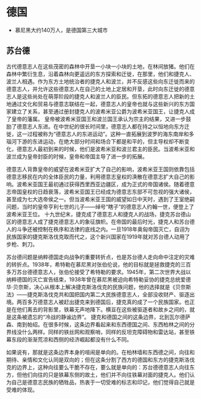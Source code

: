 # 德国

* 慕尼黑大约140万人，是德国第三大城市

## 苏台德

古代德意志人在这些茂密的森林中开垦一小块一小块的土地，在林间放猪。他们在森林中繁衍生息，沿着森林向更遥远的东方探索和迁徙，在那里，他们和捷克人、波兰人相遇。作为东方土地统治者的捷克人和波兰，并不反感这些向东迁徙而来的德意志人，并允许这些德意志人在自己的土地上定居和开垦，此时向东迁徙的德意志人是这些尚处在萌芽阶段的捷克人和波兰人的臣民。但东拓的德意志人把新的土地通过文化和贸易与德意志联结在一起，德意志人的皇帝也就与这些新兴的东方国家建立了关系，甚至通过册封捷克人的波希米亚公爵为波希米亚国王，让捷克人成了皇帝的藩属。
皇帝被波希米亚国王和波兰国王承认为宗主的结果，又进一步鼓励了德意志人东进。在中世纪的很长时间里，德意志人都在持之以恒地向东方迁徙，这一过程被称为“德意志人的东进运动”。这种一直拓展到波罗的海东南岸和多瑙河下游的东进运动，在绝大部分时间和场合下都是和平的，但主导权却不断变化，德意志人最初到来的时候，他们是波希米亚和波兰君主的臣民。当波希米亚和波兰成为皇帝封臣的时候，皇帝和帝国主导了进一步的拓展。

德意志人背靠皇帝的威望在波希米亚扩大了自己的影响，波希米亚王国则依靠包括德意志移民在内的全体臣民的力量，利用德意志皇权的涣散在德意志扩大自己的影响。波希米亚国王最初通过获得西里西亚边疆区，成为正式的帝国诸侯。随着德意志帝国皇权的日趋衰落，波希米亚国王已经成为德意志东部不可忽视的强大诸侯，甚至成为七大选帝侯之一。但当波希米亚王国的威望如日中天时，遇到了王室绝嗣问题，当时的皇帝亨利七世的儿子——绰号“瞎子”的德意志人约翰一世，便登上了波希米亚王位。
十九世纪末，捷克成了德意志人和捷克人的战场，捷克苏台德山区的德意志人成了捷克德意志人的象征旗帜。在帝国的最后时光，捷克人和苏台德人的斗争还被控制在秩序和法律的底线之内。一旦1918年奥匈帝国灭亡，自诩为民族国家的捷克斯洛伐克取而代之，这个新兴国家在1919年就对苏台德人动用了步枪、刺刀。

苏台德问题是纳粹德国走向战争的重要转折点，也是苏台德人走向命中注定的灾难的转折点。1938年，希特勒在慕尼黑对张伯伦说，他的目标就是拯救捷克的三百多万苏台德德意志人，张伯伦接受了希特勒的要求。1945年，第二次世界大战以纳粹德国的灭亡宣告结束，1938年曾在慕尼黑被迫向希特勒妥协的捷克总统爱德华·贝奈斯，决心从根本上解决捷克斯洛伐克的民族问题，他的选择就是《贝奈斯法》——捷克斯洛伐克共和国把国内第二大民族德意志人，全部没收财产、驱逐出境。两百多万德意志人被赶出捷克来到德国后，捷克真的成了一个民族国家。也正是在他们离去的背影里，铁幕无声地降下。横亘在这些被驱逐者和故乡之间的，就是这条被遗忘的“冷战的静谧边界”。
捷克和德国之间的这条边界，北到瓦尔德萨森、南到帕绍。在很多时候，这条边界看起来和东西德国之间、东西柏林之间的分界线没什么两样。同样的铁丝网和观察哨，同样的反坦克障碍物和雷达站，甚至铁幕东段的渐渐荒凉和西侧的经济崛起都没有什么不同。

如果说有，那就是这条边界本身的喧闹是单向的。在柏林墙和东西德之间，向往和期待、亲情和文化认同是双向的；但在这条分割了西方的德国和东方的捷克斯洛伐克的边界上，这种向往要么干脆不存在，要么就是单向的：苏台德德意志人向往东方，但他们向往的只是铁幕东侧的故土，他们并不向往铁幕对面的捷克人。他们认为自己是德意志民族的牺牲品，热衷于一切受难的标志和印记，他们觉得自己就是受难的体现。

